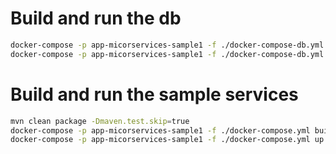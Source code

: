 # Build and run the db
```sh
docker-compose -p app-micorservices-sample1 -f ./docker-compose-db.yml build
docker-compose -p app-micorservices-sample1 -f ./docker-compose-db.yml up -d
```

# Build and run the sample services

```sh
mvn clean package -Dmaven.test.skip=true
docker-compose -p app-micorservices-sample1 -f ./docker-compose.yml build
docker-compose -p app-micorservices-sample1 -f ./docker-compose.yml up -d
```

